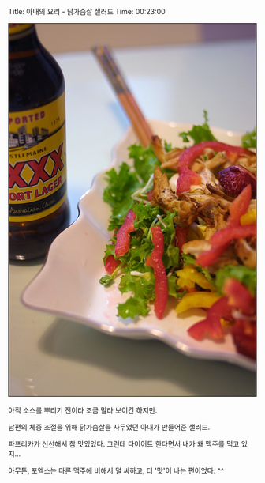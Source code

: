 Title: 아내의 요리 - 닭가슴살 샐러드
Time: 00:23:00

![](img_1381-ez_.jpg)

  
아직 소스를 뿌리기 전이라 조금 말라 보이긴 하지만.

남편의 체중 조절을 위해 닭가슴살을 사두었던 아내가 만들어준 샐러드.

  
파프리카가 신선해서 참 맛있었다. 그런데 다이어트 한다면서 내가 왜 맥주를 먹고 있지...

아무튼, 포엑스는 다른 맥주에 비해서 덜 싸하고, 더 '맛'이 나는 편이었다. ^^

  
  

